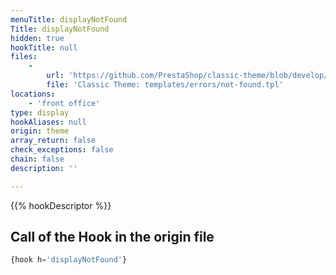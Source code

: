 ```yaml
---
menuTitle: displayNotFound
Title: displayNotFound
hidden: true
hookTitle: null
files:
    -
        url: 'https://github.com/PrestaShop/classic-theme/blob/develop/templates/errors/not-found.tpl'
        file: 'Classic Theme: templates/errors/not-found.tpl'
locations:
    - 'front office'
type: display
hookAliases: null
origin: theme
array_return: false
check_exceptions: false
chain: false
description: ''

---
```


{{% hookDescriptor %}}

## Call of the Hook in the origin file

```php
{hook h='displayNotFound'}
```
